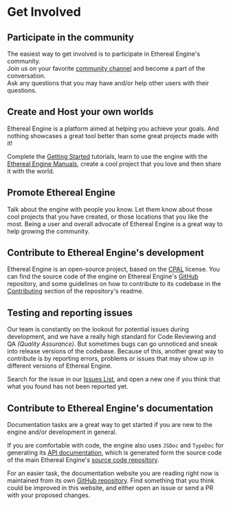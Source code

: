 # Get Involved
<!--
List of things to contribute:   (This page should explain all of them)
- TODO:extend: Participate in the community
- TODO:extend: Create projects and host your own worlds
- TODO:extend: Get involved with the engine's development
  - Contribute code
  - Testing and reporting issues
- extend: Contribute to the documentation
- TODO: Contribute translations
- TODO: Donate
-->

## Participate in the community
The easiest way to get involved is to participate in Ethereal Engine's community.  
Join us on your favorite [community channel](../99_community/00_intro.md) and become a part of the conversation.  
Ask any questions that you may have and/or help other users with their questions.

## Create and Host your own worlds
Ethereal Engine is a platform aimed at helping you achieve your goals.
And nothing showcases a great tool better than some great projects made with it!

Complete the [Getting Started](../01_gettingStarted/00_intro.md) tutorials, learn to use the engine with the [Ethereal Engine Manuals](/docs/category/manual), create a cool project that you love and then share it with the world.
<!-- TODO: Revise the copywriting of this paragraph after the `Promote Ethereal Engine` copy has been revised, so that it segues better into the next section. -->

## Promote Ethereal Engine
Talk about the engine with people you know. Let them know about those cool projects that you have created, or those locations that you like the most. Being a user and overall advocate of Ethereal Engine is a great way to help growing the community.  
<!-- TODO: Improve the copywriting quality of this paragraph with better marketing information, based on Ethereal's marketing strategy. -->

## Contribute to Ethereal Engine's development
Ethereal Engine is an open-source project, based on the [CPAL](https://github.com/EtherealEngine/etherealengine/blob/dev/LICENSE) license.
You can find the source code of the engine on Ethereal Engine's [GitHub](https://github.com/EtherealEngine/etherealengine) repository, and some guidelines on how to contribute to its codebase in the [Contributing](https://github.com/EtherealEngine/etherealengine#contributing) section of the repository's readme.

## Testing and reporting issues
Our team is constantly on the lookout for potential issues during development, and we have a really high standard for Code Reviewing and QA _(Quality Assurance)_. But sometimes bugs can go unnoticed and sneak into release versions of the codebase.
Because of this, another great way to contribute is by reporting errors, problems or issues that may show up in different versions of Ethereal Engine.

Search for the issue in our [Issues List](https://github.com/EtherealEngine/etherealengine/issues), and open a new one if you think that what you found has not been reported yet.

## Contribute to Ethereal Engine's documentation
Documentation tasks are a great way to get started if you are new to the engine and/or development in general.  

If you are comfortable with code, the engine also uses `JSDoc` and `TypeDoc` for generating its [API documentation](https://etherealengine.github.io/etherealengine-docs/typedoc), which is generated form the source code of the main Ethereal Engine's [source code repository](https://github.com/EtherealEngine/etherealengine).  

For an easier task, the documentation website you are reading right now is maintained from its own [GitHub repository](https://github.com/EtherealEngine/etherealengine-docs). Find something that you think could be improved in this website, and either open an issue or send a PR with your proposed changes.

